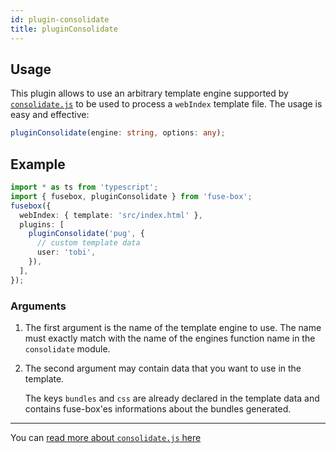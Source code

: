 ```yaml
---
id: plugin-consolidate
title: pluginConsolidate
---
```


## Usage

This plugin allows to use an arbitrary template engine supported by
[`consolidate.js`](https://github.com/tj/consolidate.js) to be used to process a `webIndex` template file. The usage is
easy and effective:

```ts
pluginConsolidate(engine: string, options: any);
```

## Example

```ts
import * as ts from 'typescript';
import { fusebox, pluginConsolidate } from 'fuse-box';
fusebox({
  webIndex: { template: 'src/index.html' },
  plugins: [
    pluginConsolidate('pug', {
      // custom template data
      user: 'tobi',
    }),
  ],
});
```

### Arguments

1. The first argument is the name of the template engine to use. The name must exactly match with the name
of the engines function name in the `consolidate` module.

2. The second argument may contain data that you want to use in the template.

    The keys `bundles` and `css` are already declared in the template data and contains fuse-box'es informations about the bundles
generated.

----
You can [read more about `consolidate.js` here](https://github.com/tj/consolidate.js)